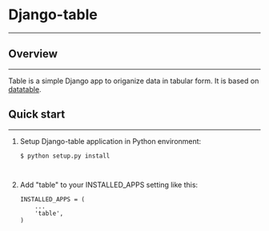 # Django-table

_____________________________________________________________________

## Overview
_____________________________________________________________________
Table is a simple Django app to origanize data in tabular form.
It is based on [datatable](http://datatables.net).

## Quick start
_____________________________________________________________________
1. Setup Django-table application in Python environment:

   <pre><code>$ python setup.py install</code><pre>
2. Add "table" to your INSTALLED_APPS setting like this:

   <pre><code>INSTALLED_APPS = (
       ...
       'table',
   )
   </code></pre>
